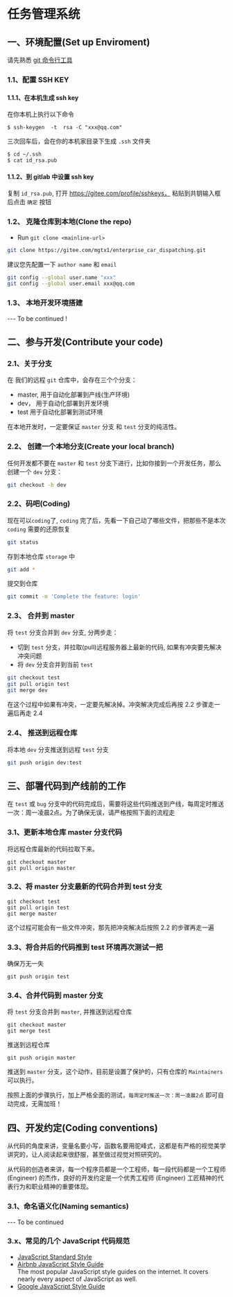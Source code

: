 # 任务管理系统

## 一、环境配置(Set up Enviroment)
请先熟悉 [git 命令行工具](https://github.com/felix-cao/Blog/issues/8)

### 1.1、配置 SSH KEY

#### 1.1.1、在本机生成 ssh key
在你本机上执行以下命令
```
$ ssh-keygen  -t  rsa -C "xxx@qq.com"
```
三次回车后，会在你的本机家目录下生成 `.ssh` 文件夹

```
$ cd ~/.ssh
$ cat id_rsa.pub
```

#### 1.1.2、到 gitlab 中设置 ssh key 

复制 `id_rsa.pub`, 打开 https://gitee.com/profile/sshkeys， 粘贴到共钥输入框后点击 `确定` 按钮


### 1.2、 克隆仓库到本地(Clone the repo)
* Run `git clone <mainline-url>`
```bash
git clone https://gitee.com/mgtx1/enterprise_car_dispatching.git
```
建议您先配置一下 `author name` 和 `email`
```bash
git config --global user.name "xxx"
git config --global user.email xxx@qq.com
```
### 1.3、 本地开发环境搭建
--- To be continued !

## 二、参与开发(Contribute your code)
### 2.1、关于分支
在 我们的远程 `git` 仓库中，会存在三个个分支：

- master, 用于自动化部署到产线(生产环境)
- dev， 用于自动化部署到开发环境 
- test  用于自动化部署到测试环境
  
在本地开发时，一定要保证 `master` 分支 和 `test` 分支的纯洁性。
### 2.2、 创建一个本地分支(Create your local branch)

任何开发都不要在 `master` 和 `test` 分支下进行，比如你接到一个开发任务，那么创建一个 `dev` 分支：
```bash
git checkout -b dev
```

### 2.2、码吧(Coding)
现在可以`coding`了, `coding` 完了后，先看一下自己动了哪些文件，把那些不是本次 `coding` 需要的还原恢复

```bash
git status
```
存到本地仓库 `storage` 中
```bash
git add *
```
提交到仓库
```bash
git commit -m 'Complete the feature: login'
```

### 2.3、 合并到 master
将 `test` 分支合并到 `dev` 分支, 分两步走：

- 切到 `test` 分支，并拉取(pull)远程服务器上最新的代码, 如果有冲突要先解决冲突问题
- 将 `dev` 分支合并到当前 `test`
```bash
git checkout test
git pull origin test
git merge dev
```
在这个过程中如果有冲突，一定要先解决掉。冲突解决完成后再按 2.2 步骤走一遍后再走 2.4

### 2.4、 推送到远程仓库

将本地 `dev` 分支推送到远程 `test` 分支
```bash
git push origin dev:test
```

## 三、部署代码到产线前的工作
在 `test` 或 `bug` 分支中的代码完成后，需要将这些代码推送到产线，每周定时推送一次：周一凌晨2点。为了确保无误，请严格按照下面的流程走

### 3.1、更新本地仓库 master 分支代码

将远程仓库最新的代码拉取下来。

```
git checkout master
git pull origin master
```

### 3.2、将 master 分支最新的代码合并到 test 分支

```
git checkout test
git pull origin test
git merge master
```
这个过程可能会有一些文件冲突，那先把冲突解决后按照 2.2 的步骤再走一遍

### 3.3、将合并后的代码推到 test 环境再次测试一把
确保万无一失

```
git push origin test
```

### 3.4、合并代码到 master 分支
将 `test` 分支合并到 `master`, 并推送到远程仓库

```
git checkout master
git merge test
```

推送到远程仓库

```
git push origin master
```
推送到 `master` 分支，这个动作，目前是设置了保护的，只有仓库的 `Maintainers` 可以执行。

按照上面的步骤执行，加上严格全面的测试，`每周定时推送一次：周一凌晨2点` 即可自动完成，无需加班！


## 四、开发约定(Coding conventions)

从代码的角度来讲，变量名要小写，函数名要用驼峰式，这都是有严格的视觉美学讲究的，让人阅读起来很舒服，甚至做过视觉对照研究的。

从代码的创造者来讲，每一个程序员都是一个工程师，每一段代码都是一个工程师 (Engineer) 的杰作，良好的开发约定是一个优秀工程师 (Engineer) 工匠精神的代表行为和职业精神的重要体现。

### 3.1、命名语义化(Naming semantics)

--- To be continued

### 3.x、常见的几个 JavaScript 代码规范

- [JavaScript Standard Style ](https://github.com/standard/standard)
- [Airbnb JavaScript Style Guide](https://github.com/airbnb/javascript)
  <br/>The most popular JavaScript style guides on the internet. It covers nearly every aspect of JavaScript as well.
- [Google JavaScript Style Guide](https://google.github.io/styleguide/jsguide.html)